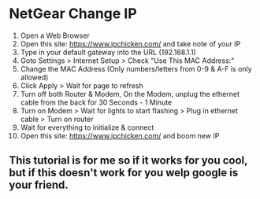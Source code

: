 # NetGear Change IP
1. Open a Web Browser
2. Open this site: https://www.ipchicken.com/ and take note of your IP
3. Type in your default gateway into the URL (192.168.1.1)
4. Goto Settings > Internet Setup > Check "Use This MAC Address:"
5. Change the MAC Address (Only numbers/letters from 0-9 & A-F is only allowed)
6. Click Apply > Wait for page to refresh
7. Turn off both Router & Modem, On the Modem, unplug the ethernet cable from the back for 30 Seconds - 1 Minute
8. Turn on Modem > Wait for lights to start flashing > Plug in ethernet cable > Turn on router
9. Wait for everything to initialize & connect
10. Open this site: https://www.ipchicken.com/ and boom new IP

## This tutorial is for me so if it works for you cool, but if this doesn't work for you welp google is your friend.